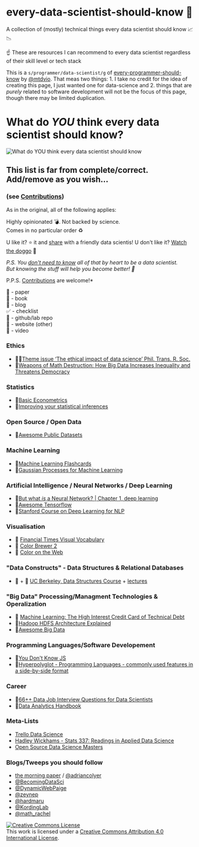 # every-data-scientist-should-know :thinking: 
A collection of (mostly) technical things every data scientist should know :chart_with_upwards_trend: :chart_with_downwards_trend: 

:point_up: These are resources I can recommend to every data scientist regardless of their skill level or tech stack

This is a `s/programmer/data-scientist/g` of [every-programmer-should-know](https://github.com/mtdvio/every-programmer-should-know) by [@mtdvio](https://github.com/mtdvio). That meas two things: 1. I take no credit for the idea of creating this page, I just wanted one for data-science and 2. things that are *purely* related to software development will not be the focus of this page, though there may be limited duplication.

# What do *YOU* think every data scientist should know?
![What do YOU think every data scientist should know](http://i0.kym-cdn.com/photos/images/original/000/806/927/d30.jpg)
## This list is far from complete/correct. Add/remove as you wish...
### (see [Contributions](CONTRIBUTING.md))

As in the original, all of the following applies:

   Highly opinionated :bomb:. Not backed by science.  
   Comes in no particular order :recycle:

   U like it? :star: it and [share](https://twitter.com/mr_mig_by/status/900735231552098306) with a friendly data scientis!
   U don't like it? [Watch the doggo](https://twitter.com/RespectfulMemes/status/900147758845308930) :dog:

   *P.S. You [don't need to know](https://xkcd.com/1050/) all of that by heart to be a data scientist.  
   But knowing the stuff will help you become better! :muscle:*
     
   P.P.S. [Contributions](CONTRIBUTING.md) are welcome!*

:scroll: - paper  
:book: - book  
:page_facing_up: - blog  
:white_check_mark: - checklist  
:open_file_folder: - github/lab repo  
:link: - website (other)  
:movie_camera: - video  


### Ethics
- :scroll::scroll:[Theme issue ‘The ethical impact of data science’ Phil. Trans. R. Soc.](http://rsta.royalsocietypublishing.org/content/374/2083)
- :book:[Weapons of Math Destruction: How Big Data Increases Inequality and Threatens Democracy](https://www.goodreads.com/book/show/28186015-weapons-of-math-destruction)

### Statistics 
- :book:[Basic Econometrics](https://www.goodreads.com/book/show/308227.Basic_Econometrics_4th_Economy_Edition)
- :school:[Improving your statistical inferences](https://www.coursera.org/learn/statistical-inferences)

### Open Source / Open Data
- :link:[Awesome Public Datasets](https://github.com/awesomedata/awesome-public-datasets)

### Machine Learning
- :card_index:[Machine Learning Flashcards](https://machinelearningflashcards.com/)
- :book:[Gaussian Processes for Machine Learning](http://www.gaussianprocess.org/gpml/chapters/)

### Artificial Intelligence / Neural Networks / Deep Learning
- :movie_camera:[But what *is* a Neural Network? | Chapter 1, deep learning](https://www.youtube.com/watch?v=aircAruvnKk&feature=youtu.be)
- :link:[Awesome Tensorflow](https://github.com/jtoy/awesome-tensorflow/blob/master/README.md)
- :school:[Stanford Course on Deep Learning for NLP](http://cs224d.stanford.edu/)

### Visualisation
- :open_file_folder: [Financial Times Visual Vocabulary](https://github.com/ft-interactive/chart-doctor/tree/master/visual-vocabulary)
- :link: [Color Brewer 2](http://colorbrewer2.org/#type=sequential&scheme=BuGn&n=3)
- :link: [Color on the Web](https://css-tricks.com/nerds-guide-color-web/)

### "Data Constructs" - Data Structures & Relational Databases
- :school: + :movie_camera: [UC Berkeley, Data Structures Course](https://people.eecs.berkeley.edu/~jrs/61b/) + [lectures](https://archive.org/details/ucberkeley_webcast_QMV45tHCYNI)

### "Big Data" Processing/Managment Technologies & Operalization
- :scroll: [Machine Learning: The High Interest Credit Card of Technical Debt](https://static.googleusercontent.com/media/research.google.com/en//pubs/archive/43146.pdf)
- :link:[Hadoop HDFS Architecture Explained](https://data-flair.training/blogs/hadoop-hdfs-architecture/)
- :link:[Awesome Big Data](https://github.com/onurakpolat/awesome-bigdata)

### Programming Languages/Software Developement
- :book:[You Don't Know JS](https://www.goodreads.com/series/139311-you-don-t-know-js)
- :link:[Hyperpolyglot - Programming Languages - commonly used features in a side-by-side format](http://hyperpolyglot.org/)

### Career
- :link:[66++ Data Job Interview Questions for Data Scientists](https://www.datasciencecentral.com/profiles/blogs/66-job-interview-questions-for-data-scientists)
- :book:[Data Analytics Handbook](https://www.teamleada.com/handbook)

### Meta-Lists
- [Trello Data Science](https://trello.com/b/rbpEfMld/data-science)
- [Hadley Wickhams - Stats 337: Readings in Applied Data Science](https://github.com/hadley/stats337)
- [Open Source Data Science Masters](http://datasciencemasters.org/)

### Blogs/Tweeps you should follow
- [the morning paper](https://blog.acolyer.org/) / [@adriancolyer](https://twitter.com/adriancolyer)
- [@BecomingDataSci](https://twitter.com/BecomingDataSci)
- [@DynamicWebPaige](https://twitter.com/DynamicWebPaige)
- [@zeynep](https://twitter.com/zeynep)
- [@hardmaru](https://twitter.com/hardmaru)
- [@KordingLab](https://twitter.com/KordingLab)
- [@math_rachel](https://twitter.com/math_rachel)

<a rel="license" href="http://creativecommons.org/licenses/by/4.0/"><img alt="Creative Commons License" style="border-width:0" src="https://i.creativecommons.org/l/by/4.0/88x31.png" /></a><br />This work is licensed under a <a rel="license" href="http://creativecommons.org/licenses/by/4.0/">Creative Commons Attribution 4.0 International License</a>.
